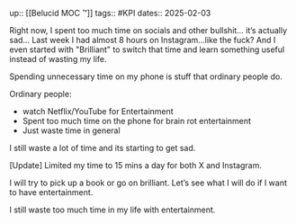 up:: [[Belucid MOC ™]]
tags:: #KPI 
dates:: 2025-02-03

Right now, I spent too much time on socials and other bullshit…
it’s actually sad…
Last week I had almost 8 hours on Instagram…like the fuck?
And I even started with "Brilliant" to switch that time and learn something useful instead of wasting my life.

Spending unnecessary time on my phone is stuff that ordinary people do.

Ordinary people:
- watch Netflix/YouTube for Entertainment
- Spent too much time on the phone for brain rot entertainment 
- Just waste time in general 

I still waste a lot of time and its starting to get sad.

[Update]
Limited my time to 15 mins a day for both X and Instagram.

I will try to pick up a book or go on brilliant.
Let’s see what I will do if I want to have entertainment.

I still waste too much time in my life with entertainment.
